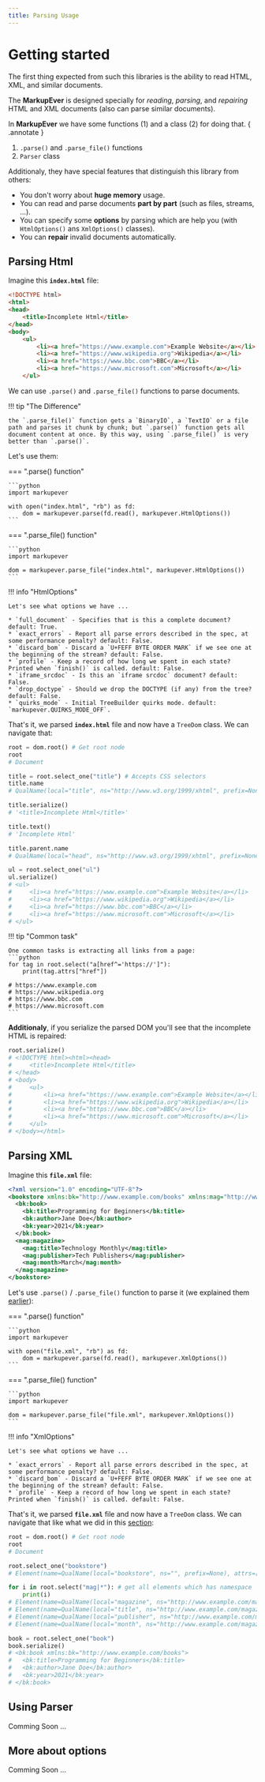 ```yaml
---
title: Parsing Usage
---
```


# Getting started
The first thing expected from such this libraries is the ability to read HTML, XML, and similar documents.

The **MarkupEver** is designed specially for *reading*, *parsing*, and *repairing* HTML and XML documents (also can parse similar documents).

In **MarkupEver** we have some functions (1) and a class (2) for doing that.
{ .annotate }

1.  `.parse()` and `.parse_file()` functions
2.  `Parser` class

Additionaly, they have special features that distinguish this library from others:

* You don't worry about **huge memory** usage.
* You can read and parse documents **part by part** (such as files, streams, ...).
* You can specify some **options** by parsing which are help you (with `HtmlOptions()` ans `XmlOptions()` classes).
* You can **repair** invalid documents automatically.

## Parsing Html
Imagine this **`index.html`** file:

```html title="index.html"
<!DOCTYPE html>
<html>
<head>
    <title>Incomplete Html</title>
</head>
<body>
    <ul>
        <li><a href="https://www.example.com">Example Website</a></li>
        <li><a href="https://www.wikipedia.org">Wikipedia</a></li>
        <li><a href="https://www.bbc.com">BBC</a></li>
        <li><a href="https://www.microsoft.com">Microsoft</a></li>
    </ul>
```

We can use `.parse()` and `.parse_file()` functions to parse documents.

!!! tip "The Difference"
    
    the `.parse_file()` function gets a `BinaryIO`, a `TextIO` or a file path and parses it chunk by chunk; but `.parse()` function gets all document content at once. By this way, using `.parse_file()` is very better than `.parse()`.

Let's use them:

=== ".parse() function"

    ```python
    import markupever

    with open("index.html", "rb") as fd:
        dom = markupever.parse(fd.read(), markupever.HtmlOptions())
    ```

=== ".parse_file() function"

    ```python
    import markupever

    dom = markupever.parse_file("index.html", markupever.HtmlOptions())
    ```

!!! info "HtmlOptions"

    Let's see what options we have ...

    * `full_document` - Specifies that is this a complete document? default: True.
    * `exact_errors` - Report all parse errors described in the spec, at some performance penalty? default: False.
    * `discard_bom` - Discard a `U+FEFF BYTE ORDER MARK` if we see one at the beginning of the stream? default: False.
    * `profile` - Keep a record of how long we spent in each state? Printed when `finish()` is called. default: False.
    * `iframe_srcdoc` - Is this an `iframe srcdoc` document? default: False.
    * `drop_doctype` - Should we drop the DOCTYPE (if any) from the tree? default: False.
    * `quirks_mode` - Initial TreeBuilder quirks mode. default: `markupever.QUIRKS_MODE_OFF`.


That's it, we parsed **`index.html`** file and now have a `TreeDom` class. We can navigate that:

```python
root = dom.root() # Get root node
root
# Document

title = root.select_one("title") # Accepts CSS selectors
title.name
# QualName(local="title", ns="http://www.w3.org/1999/xhtml", prefix=None)

title.serialize()
# '<title>Incomplete Html</title>'

title.text()
# 'Incomplete Html'

title.parent.name
# QualName(local="head", ns="http://www.w3.org/1999/xhtml", prefix=None)

ul = root.select_one("ul")
ul.serialize()
# <ul>
#     <li><a href="https://www.example.com">Example Website</a></li>
#     <li><a href="https://www.wikipedia.org">Wikipedia</a></li>
#     <li><a href="https://www.bbc.com">BBC</a></li>
#     <li><a href="https://www.microsoft.com">Microsoft</a></li>
# </ul>
```

!!! tip "Common task"

    One common tasks is extracting all links from a page:
    ```python
    for tag in root.select("a[href^='https://']"):
        print(tag.attrs["href"])
    
    # https://www.example.com
    # https://www.wikipedia.org
    # https://www.bbc.com
    # https://www.microsoft.com
    ```

**Additionaly**, if you serialize the parsed DOM you'll see that the incomplete HTML is repaired:
```python hl_lines="12"
root.serialize()
# <!DOCTYPE html><html><head>
#     <title>Incomplete Html</title>
# </head>
# <body>
#     <ul>
#         <li><a href="https://www.example.com">Example Website</a></li>
#         <li><a href="https://www.wikipedia.org">Wikipedia</a></li>
#         <li><a href="https://www.bbc.com">BBC</a></li>
#         <li><a href="https://www.microsoft.com">Microsoft</a></li>
#     </ul>
# </body></html>
```

## Parsing XML
Imagine this **`file.xml`** file:

```xml title="file.xml"
<?xml version="1.0" encoding="UTF-8"?>
<bookstore xmlns:bk="http://www.example.com/books" xmlns:mag="http://www.example.com/magazines">
  <bk:book>
    <bk:title>Programming for Beginners</bk:title>
    <bk:author>Jane Doe</bk:author>
    <bk:year>2021</bk:year>
  </bk:book>
  <mag:magazine>
    <mag:title>Technology Monthly</mag:title>
    <mag:publisher>Tech Publishers</mag:publisher>
    <mag:month>March</mag:month>
  </mag:magazine>
</bookstore>
```

Let's use `.parse()` / `.parse_file()` function to parse it (we explained them [earlier](#parsing-html)):

=== ".parse() function"

    ```python
    import markupever

    with open("file.xml", "rb") as fd:
        dom = markupever.parse(fd.read(), markupever.XmlOptions())
    ```

=== ".parse_file() function"

    ```python
    import markupever

    dom = markupever.parse_file("file.xml", markupever.XmlOptions())
    ```

!!! info "XmlOptions"

    Let's see what options we have ...

    * `exact_errors` - Report all parse errors described in the spec, at some performance penalty? default: False.
    * `discard_bom` - Discard a `U+FEFF BYTE ORDER MARK` if we see one at the beginning of the stream? default: False.
    * `profile` - Keep a record of how long we spent in each state? Printed when `finish()` is called. default: False.

That's it, we parsed **`file.xml`** file and now have a `TreeDom` class. We can navigate that like what we did in this [section](#parsing-html):

```python
root = dom.root() # Get root node
root
# Document

root.select_one("bookstore")
# Element(name=QualName(local="bookstore", ns="", prefix=None), attrs=[], template=false, mathml_annotation_xml_integration_point=false)

for i in root.select("mag|*"): # get all elements which has namespace 'mag'
    print(i)
# Element(name=QualName(local="magazine", ns="http://www.example.com/magazines", prefix=Some("mag")), attrs=[], template=false, mathml_annotation_xml_integration_point=false)
# Element(name=QualName(local="title", ns="http://www.example.com/magazines", prefix=Some("mag")), attrs=[], template=false, mathml_annotation_xml_integration_point=false)
# Element(name=QualName(local="publisher", ns="http://www.example.com/magazines", prefix=Some("mag")), attrs=[], template=false, mathml_annotation_xml_integration_point=false)
# Element(name=QualName(local="month", ns="http://www.example.com/magazines", prefix=Some("mag")), attrs=[], template=false, mathml_annotation_xml_integration_point=false)

book = root.select_one("book")
book.serialize()
# <bk:book xmlns:bk="http://www.example.com/books">
#   <bk:title>Programming for Beginners</bk:title>
#   <bk:author>Jane Doe</bk:author>
#   <bk:year>2021</bk:year>
# </bk:book>
```

## Using Parser

Comming Soon ...

## More about options

Comming Soon ...
